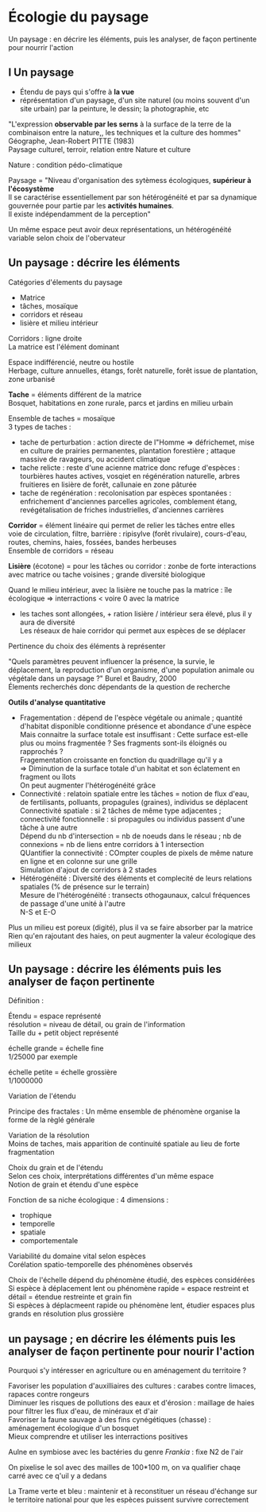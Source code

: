 # Écologie du paysage  

Un paysage : en décrire les éléments, puis les analyser, de façon pertinente pour nourrir l'action  

## I Un paysage  

- Étendu de pays qui s'offre à **la vue**   
- réprésentation d'un paysage, d'un site naturel (ou moins souvent d'un site urbain) par la peinture, le dessin; la photographie, etc  

"L'expression **observable par les serns** à la surface de la terre de la combinaison entre la nature,, les techniques et la culture des hommes" Géographe, Jean-Robert PITTE (1983)  
Paysage culturel, terroir, relation entre Nature et culture  

Nature : condition pédo-climatique  

Paysage = "Niveau d'organisation des sytèmess écologiques, **supérieur à l'écosystème**   
Il se caractérise essentiellement par son hétérogénéité et par sa dynamique gouvernée pour partie par les **activités humaines**.   
Il existe indépendamment de la perception"  

Un même espace peut avoir deux représentations, un hétérogénéité variable selon choix de l'obervateur  

## Un paysage : décrire les éléments  

Catégories d'élements du paysage  

- Matrice  
- tâches, mosaïque  
- corridors et réseau  
- lisière et milieu intérieur  

Corridors : ligne droite  
La matrice est l'élément dominant  

Espace indifférencié, neutre ou hostile  
Herbage, culture annuelles, étangs, forêt naturelle, forêt issue de plantation, zone urbanisé  

**Tache** = éléments différent de la matrice  
Bosquet, habitations en zone rurale, parcs et jardins en milieu urbain  

Ensemble de taches = mosaïque  
3 types de taches :  
- tache de perturbation : action directe de l"Homme => défrichemet, mise en culture de prairies permanentes, plantation forestière ; attaque massive de ravageurs, ou accident climatique  
- tache relicte : reste d'une acienne matrice donc refuge d'espèces : tourbières hautes actives, vosqiet en régénération naturelle, arbres fruitieres en lisière de forêt, callunaie en zone pâturée  
- tache de regénération : recolonisation par espèces spontanées : enfrichement d'anciennes parcelles agricoles, comblement étang, revégétalisation de friches industrielles, d'anciennes carrières  

**Corridor** = élément linéaire qui permet de relier les tâches entre elles  
voie de circulation, filtre, barrière : ripisylve (forêt rivulaire), cours-d'eau, routes, chemins, haies, fossées, bandes herbeuses  
Ensemble de corridors = réseau  

**Lisière** (écotone) = pour les tâches ou corridor : zonbe de forte interactions avec matrice ou tache voisines ; grande diversité biologique  

Quand le milieu intérieur, avec la lisière ne touche pas la matrice : île écologique => interractions < voire 0 avec la matrice  

 + les taches sont allongées, + ration lisière / intérieur sera élevé, plus il y aura de diversité  
Les réseaux de haie corridor qui permet aux espèces de se déplacer  

Pertinence du choix des éléments à représenter  

"Quels paramètres peuvent influencer la présence, la survie, le déplacement, la reproduction d'un organisme, d'une population animale ou végétale dans un paysage ?" Burel et Baudry, 2000  
Élements recherchés donc dépendants de la question de recherche  

**Outils d'analyse quantitative**   

- Fragementation : dépend de l'espèce végétale ou animale ; quantité d'habitat disponible conditionne présence et abondance d'une espèce  
Mais connaitre la surface totale est insuffisant : Cette surface est-elle plus ou moins fragmentée ? Ses fragments sont-ils éloignés ou rapprochés ?  
Fragementation croissante en fonction du quadrillage qu'il y a  
=> Diminution de la surface totale d'un habitat et son éclatement en fragment ou îlots  
On peut augmenter l'hétérogénéité grâce 
- Connectivité : relatoin spatiale entre les tâches = notion de flux d'eau, de fertilisants, polluants, propagules (graines), individus se déplacent  
Connectivité spatiale : si 2 tâches de même type adjacentes ; connectivité fonctionnelle : si propagules ou individus passent d'une tâche à une autre  
Dépend du nb d'intersection = nb de noeuds dans le réseau ; nb de connexions = nb de liens entre corridors à 1 intersection  
QUantifier la connectivité : COmpter couples de pixels de même nature en ligne et en colonne sur une grille  
Simulation d'ajout de corridors à 2 stades  
- Hétérogénéité : Diversité des éléments et complecité de leurs relations spatiales (% de présence sur le terrain)  
Mesure de l'hétérogénéité : transects othogaunaux, calcul fréquences de passage d'une unité à l'autre  
N-S et E-O  

Plus un milieu est poreux (digité), plus il va se faire absorber par la matrice  
Rien qu'en rajoutant des haies, on peut augmenter la valeur écologique des milieux  

## Un paysage : décrire les éléments puis les analyser de façon pertinente  

Définition :  

Étendu = espace représenté  
résolution = niveau de détail, ou grain de l'information  
Taille du + petit object représenté  

échelle grande = échelle fine  
1/25000 par exemple  

échelle petite = échelle grossière  
1/1000000  

Variation de l'étendu  

Principe des fractales : 
Un même ensemble de phénomène organise la forme de la règlé générale  

Variation de la résolution  
Moins de taches, mais apparition de continuité spatiale au lieu de forte fragmentation  

Choix du grain et de l'étendu  
Selon ces choix, interprétations différentes d'un même espace  
Notion de grain et étendu d'une espèce  

Fonction de sa niche écologique : 4 dimensions :  

- trophique  
- temporelle  
- spatiale  
- comportementale  

Variabilité du domaine vital selon espèces  
Corélation spatio-temporelle des phénomènes observés  

Choix de l'échelle dépend du phénomène étudié, des espèces considérées  
Si espèce à déplacement lent ou phénomène rapide = espace restreint et détail = étendue restreinte et grain fin  
Si espèces à déplacmeent rapide ou phénomène lent, étudier espaces plus grands en résolution plus grossière  

## un paysage ; en décrire les éléments puis les analyser de façon pertinente pour nourir l'action  

Pourquoi s'y intéresser en agriculture ou en aménagement du territoire ?  

Favoriser les population d'auxilliaires des cultures : carabes contre limaces, rapaces contre rongeurs  
Diminuer les risques de pollutions des eaux et d'érosion : maillage de haies pour filtrer les flux d'eau, de minéraux et d'air  
Favoriser la faune sauvage à des fins cynégétiques (chasse) : aménagement écologique d'un bosquet  
Mieux comprendre et utiliser les interractions positives  

Aulne en symbiose avec les bactéries du genre *Frankia* : fixe N2 de l'air  

On pixelise le sol avec des mailles de 100*100 m, on va qualifier chaqe carré avec ce q'uil y a dedans  

La Trame verte et bleu : maintenir et à reconstituer un réseau d'échange sur le territoire national pour que les espèces puissent survivre correctement  

